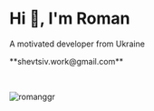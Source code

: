 <h1>Hi 👋, I'm Roman</h1>
<p>A motivated developer from Ukraine</p>
**shevtsiv.work@gmail.com**


</p>
<br/>
<p><img align="center" src="https://github-readme-stats.vercel.app/api/top-langs?username=romanggr&show_icons=true&locale=en&layout=compact" alt="romanggr" /></p>
